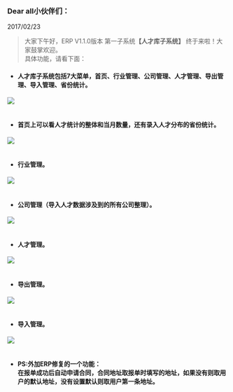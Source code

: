 ﻿<link href="/css/erp_docs.css?v=@ViewBag.Version" rel="stylesheet" />

### Dear all小伙伴们：
2017/02/23
>大家下午好，ERP V1.1.0版本 第一子系统<b>【人才库子系统】</b> 终于来啦！大家鼓掌欢迎。<br/>具体功能，请看下面：

- #### 人才库子系统包括7大菜单，<b class="colred">首页、行业管理、公司管理、人才管理、导出管理、导入管理、省份统计</b>。
<img src="/version/v1/images/1.1.0_1.jpg" /><br/><br/>

- #### 首页上可以看人才统计的<b class="colred">整体和当月数量，还有录入人才分布的省份统计</b>。
<img src="/version/v1/images/1.1.0_2.jpg" /><br/><br/>

- #### 行业管理。
<img src="/version/v1/images/1.1.0_3.jpg" /><br/><br/>

- #### 公司管理<b class="colred">（导入人才数据涉及到的所有公司整理）</b>。
<img src="/version/v1/images/1.1.0_4.jpg" /><br/><br/>

- #### 人才管理。
<img src="/version/v1/images/1.1.0_5.jpg" /><br/><br/>

- #### 导出管理。
<img src="/version/v1/images/1.1.0_6.jpg" /><br/><br/>

- #### 导入管理。
<img src="/version/v1/images/1.1.0_7.jpg" /><br/><br/>

- #### PS:外加ERP修复的一个功能：<br/> <b class="colred">在报单成功后自动申请合同，合同地址取报单时填写的地址，如果没有则取用户的默认地址，没有设置默认则取用户第一条地址</b>。



